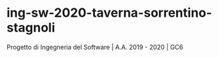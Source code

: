 # ing-sw-2020-taverna-sorrentino-stagnoli
Progetto di Ingegneria del Software | A.A. 2019 - 2020 | GC6

